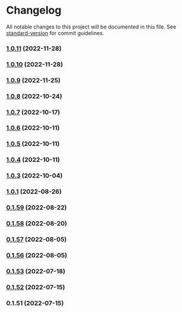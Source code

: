# Changelog

All notable changes to this project will be documented in this file. See [standard-version](https://github.com/conventional-changelog/standard-version) for commit guidelines.

### [1.0.11](https://bitbucket.org/unikumdev/base-nodejs/compare/v1.0.9...v1.0.11) (2022-11-28)

### [1.0.10](https://bitbucket.org/unikumdev/base-nodejs/compare/v1.0.9...v1.0.10) (2022-11-28)

### [1.0.9](https://bitbucket.org/unikumdev/base-nodejs/compare/v1.0.8...v1.0.9) (2022-11-25)

### [1.0.8](https://bitbucket.org/unikumdev/base-nodejs/compare/v1.0.7...v1.0.8) (2022-10-24)

### [1.0.7](https://bitbucket.org/unikumdev/base-nodejs/compare/v1.0.6...v1.0.7) (2022-10-17)

### [1.0.6](https://bitbucket.org/unikumdev/base-nodejs/compare/v1.0.5...v1.0.6) (2022-10-11)

### [1.0.5](https://bitbucket.org/unikumdev/base-nodejs/compare/v1.0.4...v1.0.5) (2022-10-11)

### [1.0.4](https://bitbucket.org/unikumdev/base-nodejs/compare/v1.0.3...v1.0.4) (2022-10-11)

### [1.0.3](https://bitbucket.org/unikumdev/base-nodejs/compare/v1.0.1...v1.0.3) (2022-10-04)

### [1.0.1](https://bitbucket.org/unikumdev/base-nodejs/compare/v0.1.59...v1.0.1) (2022-08-26)

### [0.1.59](https://bitbucket.org/unikumdev/base-nodejs/compare/v0.1.58...v0.1.59) (2022-08-22)

### [0.1.58](https://bitbucket.org/unikumdev/base-nodejs/compare/v0.1.57...v0.1.58) (2022-08-20)

### [0.1.57](https://bitbucket.org/unikumdev/base-nodejs/compare/v0.1.56...v0.1.57) (2022-08-05)

### [0.1.56](https://bitbucket.org/unikumdev/base-nodejs/compare/v0.1.53...v0.1.56) (2022-08-05)

### [0.1.53](https://bitbucket.org/unikumdev/base-nodejs/compare/v0.1.52...v0.1.53) (2022-07-18)

### [0.1.52](https://bitbucket.org/unikumdev/base-nodejs/compare/v0.1.51...v0.1.52) (2022-07-15)

### 0.1.51 (2022-07-15)
